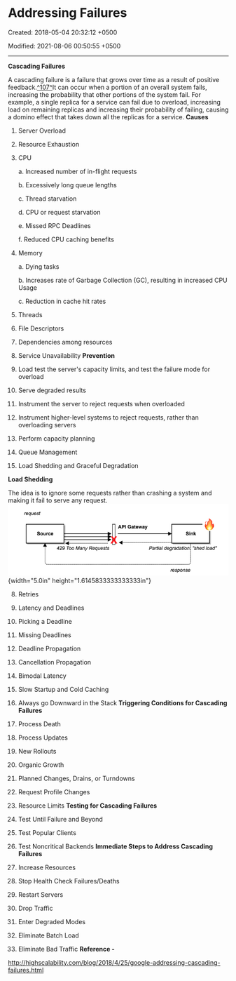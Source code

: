 # Addressing Failures

Created: 2018-05-04 20:32:12 +0500

Modified: 2021-08-06 00:50:55 +0500

---

**Cascading Failures**

A cascading failure is a failure that grows over time as a result of positive feedback.[^107^](https://landing.google.com/sre/book/chapters/addressing-cascading-failures.html#id-GbduZFnh9)It can occur when a portion of an overall system fails, increasing the probability that other portions of the system fail. For example, a single replica for a service can fail due to overload, increasing load on remaining replicas and increasing their probability of failing, causing a domino effect that takes down all the replicas for a service.
**Causes**

1.  Server Overload

2.  Resource Exhaustion

3.  CPU

    a.  Increased number of in-flight requests

    b.  Excessively long queue lengths

    c.  Thread starvation

    d.  CPU or request starvation

    e.  Missed RPC Deadlines

    f.  Reduced CPU caching benefits

4.  Memory

    a.  Dying tasks

    b.  Increases rate of Garbage Collection (GC), resulting in increased CPU Usage

    c.  Reduction in cache hit rates

5.  Threads

6.  File Descriptors

7.  Dependencies among resources

8.  Service Unavailability
**Prevention**

1.  Load test the server's capacity limits, and test the failure mode for overload

2.  Serve degraded results

3.  Instrument the server to reject requests when overloaded

4.  Instrument higher-level systems to reject requests, rather than overloading servers

5.  Perform capacity planning

6.  Queue Management

7.  Load Shedding and Graceful Degradation

**Load Shedding**

The idea is to ignore some requests rather than crashing a system and making it fail to serve any request.
![request Source 429 Too Many Requests API Gateway Sink 4. Partial degradation* "shed load" response ](media/Addressing-Failures-image1.png){width="5.0in" height="1.6145833333333333in"}

8.  Retries

9.  Latency and Deadlines

10. Picking a Deadline

11. Missing Deadlines

12. Deadline Propagation

13. Cancellation Propagation

14. Bimodal Latency

15. Slow Startup and Cold Caching

16. Always go Downward in the Stack
**Triggering Conditions for Cascading Failures**

1.  Process Death

2.  Process Updates

3.  New Rollouts

4.  Organic Growth

5.  Planned Changes, Drains, or Turndowns

6.  Request Profile Changes

7.  Resource Limits
**Testing for Cascading Failures**

1.  Test Until Failure and Beyond

2.  Test Popular Clients

3.  Test Noncritical Backends
**Immediate Steps to Address Cascading Failures**

1.  Increase Resources

2.  Stop Health Check Failures/Deaths

3.  Restart Servers

4.  Drop Traffic

5.  Enter Degraded Modes

6.  Eliminate Batch Load

7.  Eliminate Bad Traffic
**Reference -**

<http://highscalability.com/blog/2018/4/25/google-addressing-cascading-failures.html>

